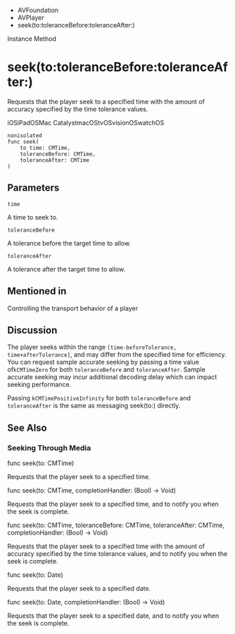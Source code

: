 

- AVFoundation
- AVPlayer
-  seek(to:toleranceBefore:toleranceAfter:) 

Instance Method

# seek(to:toleranceBefore:toleranceAfter:)

Requests that the player seek to a specified time with the amount of accuracy specified by the time tolerance values.

iOSiPadOSMac CatalystmacOStvOSvisionOSwatchOS

``` source
nonisolated
func seek(
    to time: CMTime,
    toleranceBefore: CMTime,
    toleranceAfter: CMTime
)
```

## Parameters 

`time`  

A time to seek to.

`toleranceBefore`  

A tolerance before the target time to allow.

`toleranceAfter`  

A tolerance after the target time to allow.

## Mentioned in 

Controlling the transport behavior of a player

## Discussion

The player seeks within the range `[time-beforeTolerance, time+afterTolerance]`, and may differ from the specified time for efficiency. You can request sample accurate seeking by passing a time value of`kCMTimeZero` for both `toleranceBefore` and `toleranceAfter`. Sample accurate seeking may incur additional decoding delay which can impact seeking performance.

Passing `kCMTimePositiveInfinity` for both `toleranceBefore` and `toleranceAfter` is the same as messaging seek(to:) directly.

## See Also

### Seeking Through Media

func seek(to: CMTime)

Requests that the player seek to a specified time.

func seek(to: CMTime, completionHandler: (Bool) -> Void)

Requests that the player seek to a specified time, and to notify you when the seek is complete.

func seek(to: CMTime, toleranceBefore: CMTime, toleranceAfter: CMTime, completionHandler: (Bool) -> Void)

Requests that the player seek to a specified time with the amount of accuracy specified by the time tolerance values, and to notify you when the seek is complete.

func seek(to: Date)

Requests that the player seek to a specified date.

func seek(to: Date, completionHandler: (Bool) -> Void)

Requests that the player seek to a specified date, and to notify you when the seek is complete.

